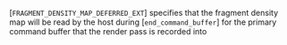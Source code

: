 [`FRAGMENT_DENSITY_MAP_DEFERRED_EXT`]
specifies that the fragment density map will be read by the host during
[`end_command_buffer`] for the primary command buffer that the render
pass is recorded into